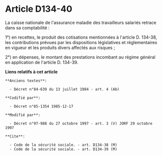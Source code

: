 # Article D134-40

La caisse nationale de l'assurance maladie des travailleurs salariés retrace dans sa comptabilité : 

1°) en recettes, le produit des cotisations mentionnées à l'article D. 134-38, les contributions prévues par les dispositions
législatives et réglementaires en vigueur et les produits divers affectés aux risques ; 

2°) en dépenses, le montant des prestations incombant au régime général en application de l'article D. 134-39.

**Liens relatifs à cet article**

	**Anciens textes**:

	  - Décret n°84-639 du 13 juillet 1984 - art. 4 (Ab)

	**Codifié par**:

	  - Décret n°85-1354 1985-12-17

	**Modifié par**:

	  - Décret n°97-988 du 27 octobre 1997 - art. 3 (V) JORF 29 octobre 1997

	**Cite**:

	  - Code de la sécurité sociale. - art. D134-38 (M)
	  - Code de la sécurité sociale. - art. D134-39 (M)
